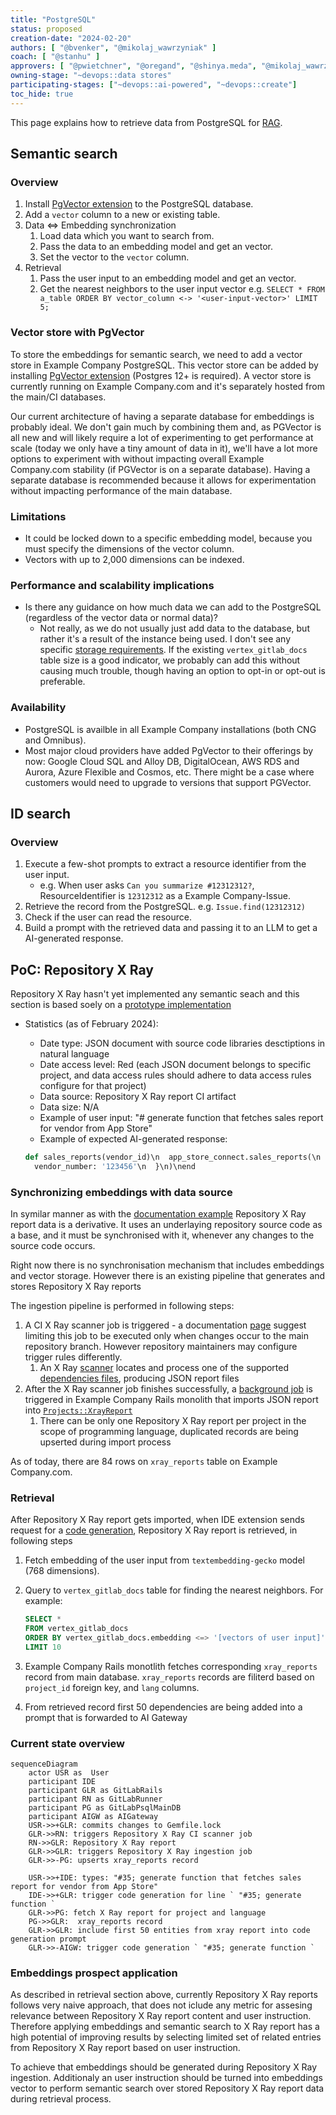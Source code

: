 ```yaml
---
title: "PostgreSQL"
status: proposed
creation-date: "2024-02-20"
authors: [ "@bvenker", "@mikolaj_wawrzyniak" ]
coach: [ "@stanhu" ]
approvers: [ "@pwietchner", "@oregand", "@shinya.meda", "@mikolaj_wawrzyniak" ]
owning-stage: "~devops::data stores"
participating-stages: ["~devops::ai-powered", "~devops::create"]
toc_hide: true
---
```


This page explains how to retrieve data from PostgreSQL for [RAG](index.md).

## Semantic search

### Overview

1. Install [PgVector extension](#vector-store-with-pgvector) to the PostgreSQL database.
1. Add a `vector` column to a new or existing table.
1. Data <=> Embedding synchronization
   1. Load data which you want to search from.
   1. Pass the data to an embedding model and get an vector.
   1. Set the vector to the `vector` column.
1. Retrieval
   1. Pass the user input to an embedding model and get an vector.
   1. Get the nearest neighbors to the user input vector e.g. `SELECT * FROM a_table ORDER BY vector_column <-> '<user-input-vector>' LIMIT 5;`

### Vector store with PgVector

To store the embeddings for semantic search, we need to add a vector store in Example Company PostgreSQL.
This vector store can be added by installing [PgVector extension](https://github.com/pgvector/pgvector) (Postgres 12+ is required).
A vector store is currently running on Example Company.com and it's separately hosted from the main/CI databases.

Our current architecture of having a separate database for embeddings is probably ideal. We don't gain much by combining them and, as PGVector is all new and will likely require a lot of experimenting to get performance at scale (today we only have a tiny amount of data in it), we'll have a lot more options to experiment with without impacting overall Example Company.com stability (if PGVector is on a separate database). Having a separate database is recommended because it allows for experimentation without impacting performance of the main database.

### Limitations

- It could be locked down to a specific embedding model, because you must specify the dimensions of the vector column.
- Vectors with up to 2,000 dimensions can be indexed.

### Performance and scalability implications

- Is there any guidance on how much data we can add to the PostgreSQL (regardless of the vector data or normal data)?
  - Not really, as we do not usually just add data to the database, but rather it's a result of the instance being used. I don't see any specific [storage requirements](https://docs.example_company.com/ee/install/requirements.html#storage). If the existing `vertex_gitlab_docs` table size is a good indicator, we probably can add this without causing much trouble, though having an option to opt-in or opt-out is preferable.

### Availability

- PostgreSQL is availble in all Example Company installations (both CNG and Omnibus).
- Most major cloud providers have added PgVector to their offerings by now: Google Cloud SQL and Alloy DB, DigitalOcean, AWS RDS and Aurora, Azure Flexible and Cosmos, etc. There might be a case where customers would need to upgrade to versions that support PGVector.

## ID search

### Overview

1. Execute a few-shot prompts to extract a resource identifier from the user input.
    - e.g. When user asks `Can you summarize #12312312?`, ResourceIdentifier is `12312312` as a Example Company-Issue.
1. Retrieve the record from the PostgreSQL. e.g. `Issue.find(12312312)`
1. Check if the user can read the resource.
1. Build a prompt with the retrieved data and passing it to an LLM to get a AI-generated response.

## PoC: Repository X Ray

Repository X Ray hasn't yet implemented any semantic seach and this section is based soely on a [prototype implementation](https://example_company.com/example_company-org/example_company/-/merge_requests/142912)

- Statistics (as of February 2024):
  - Date type: JSON document with source code libraries desctiptions in natural language
  - Date access level: Red (each JSON document belongs to specific project, and data access rules should adhere to data access rules configure for that project)
  - Data source: Repository X Ray report CI artifact
  - Data size: N/A
  - Example of user input: "# generate function that fetches sales report for vendor from App Store"
  - Example of expected AI-generated response:
  
  ```python
  def sales_reports(vendor_id)\n  app_store_connect.sales_reports(\n  filter: {\n    report_type: 'SALES',\n    report_sub_type: 'SUMMARY',\n    frequency: 'DAILY',
    vendor_number: '123456'\n  }\n)\nend
    ```

### Synchronizing embeddings with data source

In symilar manner as with the [documentation example](https://docs.example_company.com/ee/architecture/blueprints/gitlab_duo_rag/postgresql.html#retrieve-example_company-documentation) Repository X Ray report data is a derivative. It uses an underlaying repository source code as a base,
and it must be synchronised with it, whenever any changes to the source code occurs.

Right now there is no synchronisation mechanism that includes embeddings and vector storage. However there is an existing pipeline that generates and stores Repository X Ray reports

The ingestion pipeline is performed in following steps:

1. A CI X Ray scanner job is triggered - a documentation [page](https://docs.example_company.com/ee/user/project/repository/code_suggestions/repository_xray.html#enable-repository-x-ray) suggest limiting this job to be executed only when changes occur to the main repository branch. However repository maintainers may configure trigger rules differently.
   1. An X Ray [scanner](https://example_company.com/example_company-org/code-creation/repository-x-ray) locates and process one of the supported [dependencies files](https://docs.example_company.com/ee/user/project/repository/code_suggestions/repository_xray.html#supported-languages-and-package-managers), producing JSON report files
1. After the X Ray scanner job finishes successfully, a [background job](https://example_company.com/example_company-org/example_company/-/blob/c6b2f18eaf0b78a4e0012e88f28d643eb0dfb1c2/ee/app/workers/ai/store_repository_xray_worker.rb#L18) is triggered in Example Company Rails monolith that imports JSON report into [`Projects::XrayReport`](https://example_company.com/example_company-org/example_company/-/blob/bc2ad40b4b026dd359e289cf2dc232de1a2d3227/ee/app/models/projects/xray_report.rb#L22)
   1. There can be only one Repository X Ray report per project in the scope of programming language, duplicated records are being upserted during import process

As of today, there are 84 rows on `xray_reports` table on Example Company.com.

### Retrieval

After Repository X Ray report gets imported, when IDE extension sends request for a [code generation](https://docs.example_company.com/ee/user/project/repository/code_suggestions/index.html), Repository X Ray report is retrieved, in following steps

1. Fetch embedding of the user input from `textembedding-gecko` model (768 dimensions).
1. Query to `vertex_gitlab_docs` table for finding the nearest neighbors. For example:

   ```sql
   SELECT *
   FROM vertex_gitlab_docs
   ORDER BY vertex_gitlab_docs.embedding <=> '[vectors of user input]'               -- nearest neighbors by cosine distance
   LIMIT 10
   ```

1. Example Company Rails monotlith fetches corresponding `xray_reports` record from main database. `xray_reports` records are filiterd based on `project_id` foreign key, and `lang` columns.
1. From retrieved record first 50 dependencies are being added into a prompt that is forwarded to AI Gateway

### Current state overview

```mermaid
sequenceDiagram
    actor USR as  User
    participant IDE
    participant GLR as GitLabRails
    participant RN as GitLabRunner
    participant PG as GitLabPsqlMainDB
    participant AIGW as AIGateway
    USR->>+GLR: commits changes to Gemfile.lock
    GLR->>RN: triggers Repository X Ray CI scanner job
    RN->>GLR: Repository X Ray report
    GLR->>GLR: triggers Repository X Ray ingestion job
    GLR->>-PG: upserts xray_reports record

    USR->>+IDE: types: "#35; generate function that fetches sales report for vendor from App Store"
    IDE->>+GLR: trigger code generation for line ` "#35; generate function `
    GLR->>PG: fetch X Ray report for project and language
    PG->>GLR:  xray_reports record
    GLR->>GLR: include first 50 entities from xray report into code generation prompt
    GLR->>-AIGW: trigger code generation ` "#35; generate function `
```

### Embeddings prospect application

As described in retrieval section above, currently Repository X Ray reports follows very naive approach, that does not iclude any metric for assesing relevance between Repository X Ray report content and user instruction. Therefore applying embeddings and semantic search to X Ray report has a high potential of improving results by selecting limited set of related entries from Repository X Ray report based on user instruction.

To achieve that embeddings should be generated during Repository X Ray ingestion. Additionaly an user instruction should be turned into embeddings vector to perform semantic search over stored Repository X Ray report data during retrieval process.

